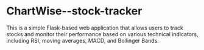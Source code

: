 # ChartWise--stock-tracker
This is a simple Flask-based web application that allows users to track stocks and monitor their performance based on various technical indicators, including RSI, moving averages, MACD, and Bollinger Bands.
